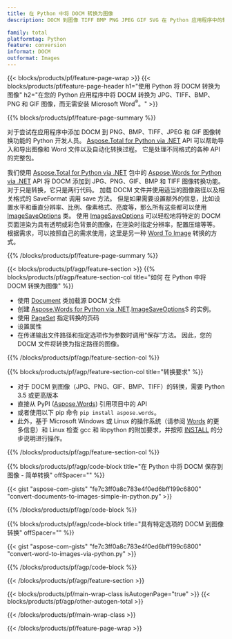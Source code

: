 ```yaml
---
title: 在 Python 中将 DOCM 转换为图像
description: DOCM 到图像 TIFF BMP PNG JPEG GIF SVG 在 Python 应用程序中的转换，无需使用 Microsoft Word 

family: total
platformtag: Python
feature: conversion
informat: DOCM
outformat: Images
---
```

{{< blocks/products/pf/feature-page-wrap >}}
{{< blocks/products/pf/feature-page-header h1="使用 Python 将 DOCM 转换为图像" h2="在您的 Python 应用程序中将 DOCM 转换为 JPG、TIFF、BMP、PNG 和 GIF 图像，而无需安装 Microsoft Word<sup>&reg;</sup>。" >}}

{{% blocks/products/pf/feature-page-summary %}}

对于尝试在应用程序中添加 DOCM 到 PNG、BMP、TIFF、JPEG 和 GIF 图像转换功能的 Python 开发人员。 [Aspose.Total for Python via .NET](https://products.aspose.com/total/python-net/) API 可以帮助导入和导出图像和 Word 文件以及自动化转换过程。 它是处理不同格式的各种 API 的完整包。 

我们使用 [Aspose.Total for Python via .NET](https://products.aspose.com/total/python-net/) 包中的 [Aspose.Words for Python via .NET](https://products.aspose.com/words/python-net/) API 将 DOCM 添加到 JPG、PNG、GIF、BMP 和 TIFF 图像转换功能。 对于只是转换，它只是两行代码。 加载 DOCM 文件并使用适当的图像路径以及相关格式的 SaveFormat 调用 save 方法。 但是如果需要设置额外的信息，比如设置水平和垂直分辨率、比例、像素格式、亮度等，那么所有这些都可以使用 [ImageSaveOptions](https://reference.aspose.com/words/python-net/aspose.words.saving/imagesaveoptions/) 类。 使用 [ImageSaveOptions](https://reference.aspose.com/words/python-net/aspose.words.saving/imagesaveoptions/) 可以轻松地将特定的 DOCM 页面渲染为具有透明或彩色背景的图像，在渲染时指定分辨率，配置压缩等等。 根据需求，可以按照自己的需求使用，这里是另一种 [Word To Image](https://products.aspose.com/words/python-net/conversion/word-to-image/) 转换的方式。

{{% /blocks/products/pf/feature-page-summary %}}

{{< blocks/products/pf/agp/feature-section >}}
{{% blocks/products/pf/agp/feature-section-col title="如何 在 Python 中将 DOCM 转换为图像" %}}
- 使用 [Document](https://reference.aspose.com/words/python-net/aspose.words/document/) 类加载源 DOCM 文件
- 创建 [Aspose.Words for Python via .NET](https://products.aspose.com/words/python-net/).[ImageSaveOptions](https://reference.aspose.com/words/python-net/aspose.words.saving/imagesaveoptions/)S 的实例。
- 使用 [PageSet](https://reference.aspose.com/words/python-net/aspose.words.saving/pageset/) 指定转换的页码
- 设置属性
- 在传递输出文件路径和指定选项作为参数时调用“保存”方法。 因此，您的 DOCM 文件将转换为指定路径的图像。

{{% /blocks/products/pf/agp/feature-section-col %}}

{{% blocks/products/pf/agp/feature-section-col title="转换要求" %}}

- 对于 DOCM 到图像（JPG、PNG、GIF、BMP、TIFF）的转换，需要 Python 3.5 或更高版本
- 直接从 PyPI ([Aspose.Words](https://pypi.org/project/aspose-words/)) 引用项目中的 API
- 或者使用以下 pip 命令 ```pip install aspose.words```。
- 此外，基于 Microsoft Windows 或 Linux 的操作系统（请参阅 [Words](https://docs.aspose.com/words/python-net/system-requirements/) 的更多信息）和 Linux 检查 gcc 和 libpython 的附加要求，并按照 [INSTALL](https://docs.aspose.com/words/python-net/installation/) 的分步说明进行操作。
 

{{% /blocks/products/pf/agp/feature-section-col %}}

{{% blocks/products/pf/agp/code-block title="在 Python 中将 DOCM 保存到图像 - 简单转换" offSpacer="" %}}

{{< gist "aspose-com-gists" "fe7c3ff0a8c783e4f0ed6bff199c6800" "convert-documents-to-images-simple-in-python.py" >}}

{{% /blocks/products/pf/agp/code-block %}}

{{% blocks/products/pf/agp/code-block title="具有特定选项的 DOCM 到图像转换" offSpacer="" %}}

{{< gist "aspose-com-gists" "fe7c3ff0a8c783e4f0ed6bff199c6800" "convert-word-to-images-via-python.py" >}}

{{% /blocks/products/pf/agp/code-block %}}

{{< /blocks/products/pf/agp/feature-section >}}

{{< blocks/products/pf/main-wrap-class isAutogenPage="true" >}}
{{< blocks/products/pf/agp/other-autogen-total >}}

{{< /blocks/products/pf/main-wrap-class >}}

{{< /blocks/products/pf/feature-page-wrap >}}